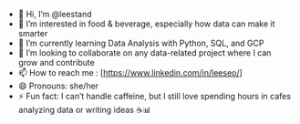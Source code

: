 - 👋 Hi, I’m @leestand
- 👀 I’m interested in food & beverage, especially how data can make it smarter
- 🌱 I’m currently learning Data Analysis with Python, SQL, and GCP
- 💞️ I’m looking to collaborate on any data-related project where I can grow and contribute
- 📫 How to reach me : [https://www.linkedin.com/in/leeseo/]
- 😄 Pronouns: she/her
- ⚡ Fun fact: I can’t handle caffeine, but I still love spending hours in cafes analyzing data or writing ideas ☕📊

<!---
leestand/leestand is a ✨ special ✨ repository because its `README.md` (this file) appears on your GitHub profile.
You can click the Preview link to take a look at your changes.
--->
